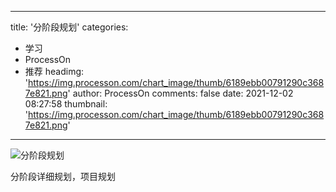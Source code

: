 
---
title: '分阶段规划'
categories: 
 - 学习
 - ProcessOn
 - 推荐
headimg: 'https://img.processon.com/chart_image/thumb/6189ebb00791290c3687e821.png'
author: ProcessOn
comments: false
date: 2021-12-02 08:27:58
thumbnail: 'https://img.processon.com/chart_image/thumb/6189ebb00791290c3687e821.png'
---

<div>   
<img class="thumb" alt="分阶段规划" src="https://img.processon.com/chart_image/thumb/6189ebb00791290c3687e821.png" referrerpolicy="no-referrer">
<p>分阶段详细规划，项目规划</p>  
</div>
            